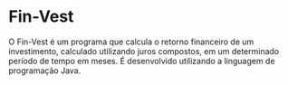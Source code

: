 # Fin-Vest
O Fin-Vest é um programa que calcula o retorno financeiro de um investimento, calculado utilizando juros compostos, em um determinado período de tempo em meses. É desenvolvido utilizando a linguagem de programação Java.
